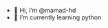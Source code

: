 - 👋 Hi, I’m @mamad-hd
- 🌱 I’m currently learning python


<!---
mamad-hd/mamad-hd is a ✨ special ✨ repository because its `README.md` (this file) appears on your GitHub profile.
You can click the Preview link to take a look at your changes.
--->
